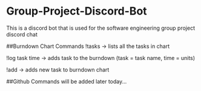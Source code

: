 # Group-Project-Discord-Bot
This is a discord bot that is used for the software engineering group project discord chat

##Burndown Chart Commands
!tasks -> lists all the tasks in chart

!log task time -> adds task to the burndown (task = task name, time = units)

!add -> adds new task to burndown chart

##Github Commands
will be added later today...
